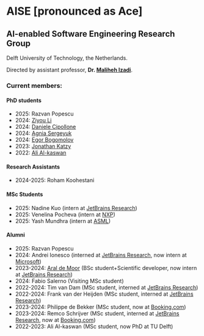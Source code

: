 # AISE [pronounced as Ace]
## AI-enabled Software Engineering Research Group
Delft University of Technology, the Netherlands.

Directed by assistant professor, **Dr. [Maliheh Izadi][mali]**.

### Current members:
#### PhD students
- 2025: Razvan Popescu
- 2024: [Ziyou Li][ziyou]
- 2024: [Daniele Cipollone][danielec]
- 2024: [Agnia Sergeyuk][agnias]
- 2024: [Egor Bogomolov][egorb]
- 2023: [Jonathan Katzy][jonathank]
- 2022: [Ali Al-kaswan][alia]

#### Research Assistants
- 2024-2025: Roham Koohestani


#### MSc Students
- 2025: Nadine Kuo (intern at [JetBrains Research][jetbrains])
- 2025: Venelina Pocheva (intern at [NXP][nxp])
- 2025: Yash Mundhra (intern at [ASML][asml])


#### Alumni
- 2025: Razvan Popescu
- 2024: Andrei Ionesco (interned at [JetBrains Research][jetbrains], now intern at [Microsoft][microsoft])
- 2023-2024: [Aral de Moor][arald] (BSc student+Scientific developer, now intern at [JetBrains Research][jetbrains])
- 2024: Fabio Salerno (Visiting MSc student)
- 2022-2024: Tim van Dam (MSc student, interned at [JetBrains Research][jetbrains])
- 2022-2024: Frank van der Heijden (MSc student, interned at [JetBrains Research][jetbrains])
- 2023-2024: Philippe de Bekker (MSc student, now at [Booking.com][booking])
- 2023-2024: Remco Schrijver (MSc student, interned at [JetBrains Research][jetbrains], now at [Booking.com][booking])
- 2022-2023: Ali Al-kaswan (MSc student, now PhD at TU Delft)


[mali]: https://malihehizadi.github.io/PersonalWebsite/
[alia]: https://aalkaswan.github.io/
[jonathank]: https://jkatzy.nl/
[egorb]: https://scholar.google.com/citations?user=rxacRcwAAAAJ&hl=en
[agnias]: https://scholar.google.com/citations?user=EHnCIIwAAAAJ&hl=en
[arald]: https://aral.cc/
[danielec]: https://www.linkedin.com/in/dancip00/
[ziyou]: https://li-ziyou.github.io/
[nxp]: https://www.nxp.com/
[asml]: https://www.asml.nl/
[jetbrains]: https://www.jetbrains.com/research/
[microsoft]: https://www.microsoft.com/
[booking]: https://www.booking.com/
